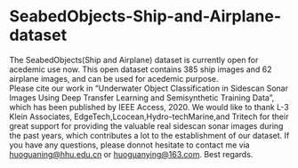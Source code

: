 # SeabedObjects-Ship-and-Airplane-dataset
The SeabedObjects(Ship and Airplane) dataset is currently open for acedemic use now. This open dataset contains 385 ship images and 62 airplane images, and can be used for acedemic purpose.  
Please cite our work in “Underwater Object Classification in Sidescan Sonar Images Using Deep Transfer Learning and Semisynthetic Training Data”, which has been published by IEEE Access, 2020.
We would like to thank L-3 Klein Associates, EdgeTech,Lcocean,Hydro-techMarine,and Tritech for their great support for providing the valuable real sidescan sonar images during the past years, which contributes a lot to the establishment of our dataset.
If you have any questions, please donnot hesitate to contact me via huoguaning@hhu.edu.cn or huoguanying@163.com.
Best regards.

